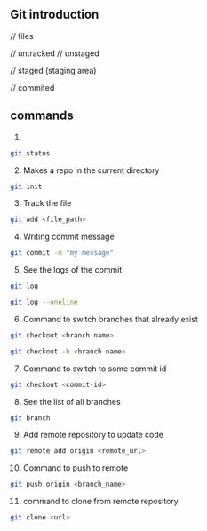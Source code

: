 ## Git introduction

// files

// untracked
// unstaged

// staged (staging area)

// commited

## commands

1.

```bash
git status
```

2. Makes a repo in the current directory

```bash
git init
```

3. Track the file

```bash
git add <file_path>
```

4. Writing commit message

```bash
git commit -m "my message"
```

5. See the logs of the commit

```bash
git log
```

```bash
git log --oneline
```

6. Command to switch branches that already exist

```bash
git checkout <branch name>
```

```bash
git checkout -b <branch name>
```

7. Command to switch to some commit id

```bash
git checkout <commit-id>
```

8. See the list of all branches

```bash
git branch
```

9. Add remote repository to update code

```bash
git remote add origin <remote_url>
```

10. Command to push to remote

```bash
git push origin <branch_name>
```

11. command to clone from remote repository

```bash
git clone <url>
```
